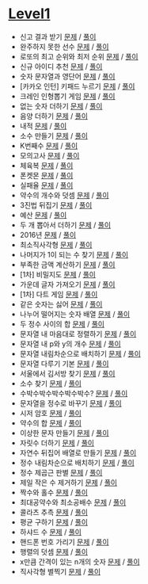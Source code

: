# [Level1](./Lv1/)
- 신고 결과 받기 [문제](https://programmers.co.kr/learn/courses/30/lessons/92334?language=python3) / [풀이](https://github.com/gjTang/TIL/blob/main/Algorithm/coding-test/programmers/Lv1/declaration.py)
- 완주하지 못한 선수 [문제](https://programmers.co.kr/learn/courses/30/lessons/42576?language=python3) / [풀이](https://github.com/gjTang/TIL/blob/main/Algorithm/coding-test/programmers/Lv1/no_done.py)
- 로또의 최고 순위와 최저 순위 [문제](https://programmers.co.kr/learn/courses/30/lessons/77484) / [풀이](https://github.com/gjTang/TIL/blob/main/Algorithm/coding-test/programmers/Lv1/lotto.py)
- 신규 아이디 추천 [문제](https://programmers.co.kr/learn/courses/30/lessons/72410) / [풀이](https://github.com/gjTang/TIL/blob/main/Algorithm/coding-test/programmers/Lv1/new_id.py)
- 숫자 문자열과 영단어 [문제](https://programmers.co.kr/learn/courses/30/lessons/81301) / [풀이](https://github.com/gjTang/TIL/blob/main/Algorithm/coding-test/programmers/Lv1/replace_strnum.py)
- [카카오 인턴] 키패드 누르기 [문제](https://programmers.co.kr/learn/courses/30/lessons/67256) / [풀이](https://github.com/gjTang/TIL/blob/main/Algorithm/coding-test/programmers/Lv1/keypad.py)
- 크레인 인형뽑기 게임 [문제](https://programmers.co.kr/learn/courses/30/lessons/64061) / [풀이](https://github.com/gjTang/TIL/blob/main/Algorithm/coding-test/programmers/Lv1/crane_doll_game.py)
- 없는 숫자 더하기 [문제](https://programmers.co.kr/learn/courses/30/lessons/86051) / [풀이](https://github.com/gjTang/TIL/blob/main/Algorithm/coding-test/programmers/Lv1/add_missing_numbers.py)
- 음양 더하기 [문제](https://programmers.co.kr/learn/courses/30/lessons/76501) / [풀이](https://github.com/gjTang/TIL/blob/main/Algorithm/coding-test/programmers/Lv1/add_plusminus.py)
- 내적 [문제](https://programmers.co.kr/learn/courses/30/lessons/70128) / [풀이](https://github.com/gjTang/TIL/blob/main/Algorithm/coding-test/programmers/Lv1/dot_product.py)
- 소수 만들기 [문제](https://programmers.co.kr/learn/courses/30/lessons/12977) / [풀이](https://github.com/gjTang/TIL/blob/main/Algorithm/coding-test/programmers/Lv1/make_decimal.py)
- K번째수 [문제](https://programmers.co.kr/learn/courses/30/lessons/42748) / [풀이](https://github.com/gjTang/TIL/blob/main/Algorithm/coding-test/programmers/Lv1/kth_number.py)
- 모의고사 [문제](https://programmers.co.kr/learn/courses/30/lessons/42840) / [풀이](https://github.com/gjTang/TIL/blob/main/Algorithm/coding-test/programmers/Lv1/mock_exam.py)
- 체육복 [문제](https://programmers.co.kr/learn/courses/30/lessons/42862) / [풀이](https://github.com/gjTang/TIL/blob/main/Algorithm/coding-test/programmers/Lv1/gym_suit.py)
- 폰켓몬 [문제](https://programmers.co.kr/learn/courses/30/lessons/1845) / [풀이](https://github.com/gjTang/TIL/blob/main/Algorithm/coding-test/programmers/Lv1/phonecatmon.py)
- 실패율 [문제](https://programmers.co.kr/learn/courses/30/lessons/42889) / [풀이](https://github.com/gjTang/TIL/blob/main/Algorithm/coding-test/programmers/Lv1/failure.py)
- 약수의 개수와 덧셈 [문제](https://programmers.co.kr/learn/courses/30/lessons/77884) / [풀이](https://github.com/gjTang/TIL/blob/main/Algorithm/coding-test/programmers/Lv1/divisor.py)
- 3진법 뒤집기 [문제](https://programmers.co.kr/learn/courses/30/lessons/68935) / [풀이](https://github.com/gjTang/TIL/blob/main/Algorithm/coding-test/programmers/Lv1/ternary.py)
- 예산 [문제](https://programmers.co.kr/learn/courses/30/lessons/12982) / [풀이](https://github.com/gjTang/TIL/blob/main/Algorithm/coding-test/programmers/Lv1/budget.py)
- 두 개 뽑아서 더하기 [문제](https://programmers.co.kr/learn/courses/30/lessons/68644) / [풀이](https://github.com/gjTang/TIL/blob/main/Algorithm/coding-test/programmers/Lv1/extract_two.py)
- 2016년 [문제](https://programmers.co.kr/learn/courses/30/lessons/12901) / [풀이](https://github.com/gjTang/TIL/blob/main/Algorithm/coding-test/programmers/Lv1/2016.py)  
- 최소직사각형 [문제](https://programmers.co.kr/learn/courses/30/lessons/86491) / [풀이](https://github.com/gjTang/TIL/blob/main/Algorithm/coding-test/programmers/Lv1/minimum_rectangle.py)
- 나머지가 1이 되는 수 찾기 [문제](https://programmers.co.kr/learn/courses/30/lessons/87389) / [풀이](https://github.com/gjTang/TIL/blob/main/Algorithm/coding-test/programmers/Lv1/remain1.py)
- 부족한 금액 계산하기 [문제](https://programmers.co.kr/learn/courses/30/lessons/82612) / [풀이](https://github.com/gjTang/TIL/blob/main/Algorithm/coding-test/programmers/Lv1/less_money.py)
- [1차] 비밀지도 [문제](https://programmers.co.kr/learn/courses/30/lessons/17681) / [풀이](https://github.com/gjTang/TIL/blob/main/Algorithm/coding-test/programmers/Lv1/secret_map.py)
- 가운데 글자 가져오기 [문제](https://programmers.co.kr/learn/courses/30/lessons/12903) / [풀이](https://github.com/gjTang/TIL/blob/main/Algorithm/coding-test/programmers/Lv1/center_word.py)
- [1차] 다트 게임 [문제](https://programmers.co.kr/learn/courses/30/lessons/17682) / [풀이](https://github.com/gjTang/TIL/blob/main/Algorithm/coding-test/programmers/Lv1/dart_game.py)
- 같은 숫자는 싫어 [문제](https://programmers.co.kr/learn/courses/30/lessons/12906) / [풀이](https://github.com/gjTang/TIL/blob/main/Algorithm/coding-test/programmers/Lv1/no_same_num.py)
- 나누어 떨어지는 숫자 배열 [문제](https://programmers.co.kr/learn/courses/30/lessons/12910) / [풀이](https://github.com/gjTang/TIL/blob/main/Algorithm/coding-test/programmers/Lv1/num_arr.py)
- 두 정수 사이의 합 [문제](https://programmers.co.kr/learn/courses/30/lessons/12912) / [풀이](https://github.com/gjTang/TIL/blob/main/Algorithm/coding-test/programmers/Lv1/two_int_sum.py)  
- 문자열 내 마음대로 정렬하기 [문제](https://programmers.co.kr/learn/courses/30/lessons/12915) / [풀이](https://github.com/gjTang/TIL/blob/main/Algorithm/coding-test/programmers/Lv1/str_sort.py)
- 문자열 내 p와 y의 개수 [문제](https://programmers.co.kr/learn/courses/30/lessons/12916) / [풀이](https://github.com/gjTang/TIL/blob/main/Algorithm/coding-test/programmers/Lv1/count_py.py)
- 문자열 내림차순으로 배치하기 [문제](https://programmers.co.kr/learn/courses/30/lessons/12917) / [풀이](https://github.com/gjTang/TIL/blob/main/Algorithm/coding-test/programmers/Lv1/str_asc.py)
- 문자열 다루기 기본 [문제](https://programmers.co.kr/learn/courses/30/lessons/12918) / [풀이](https://github.com/gjTang/TIL/blob/main/Algorithm/coding-test/programmers/Lv1/handle_str.py)
- 서울에서 김서방 찾기 [문제](https://programmers.co.kr/learn/courses/30/lessons/12919) / [풀이](https://github.com/gjTang/TIL/blob/main/Algorithm/coding-test/programmers/Lv1/seoul_kim.py)
- 소수 찾기 [문제](https://programmers.co.kr/learn/courses/30/lessons/12921) / [풀이](https://github.com/gjTang/TIL/blob/main/Algorithm/coding-test/programmers/Lv1/find_decimal.py)
- 수박수박수박수박수박수? [문제](https://programmers.co.kr/learn/courses/30/lessons/12922) / [풀이](https://github.com/gjTang/TIL/blob/main/Algorithm/coding-test/programmers/Lv1/watermelon.py)
- 문자열을 정수로 바꾸기 [문제](https://programmers.co.kr/learn/courses/30/lessons/12925) / [풀이](https://github.com/gjTang/TIL/blob/main/Algorithm/coding-test/programmers/Lv1/str_to_int.py)
- 시저 암호 [문제](https://programmers.co.kr/learn/courses/30/lessons/12926) / [풀이](https://github.com/gjTang/TIL/blob/main/Algorithm/coding-test/programmers/Lv1/caesar.py)
- 약수의 합 [문제](https://programmers.co.kr/learn/courses/30/lessons/12928) / [풀이](https://github.com/gjTang/TIL/blob/main/Algorithm/coding-test/programmers/Lv1/divisor_sum.py)
- 이상한 문자 만들기 [문제](https://programmers.co.kr/learn/courses/30/lessons/12930) / [풀이](https://github.com/gjTang/TIL/blob/main/Algorithm/coding-test/programmers/Lv1/strange_character.py)  
- 자릿수 더하기 [문제](https://programmers.co.kr/learn/courses/30/lessons/12931) /  [풀이](https://github.com/gjTang/TIL/blob/main/Algorithm/coding-test/programmers/Lv1/add_digits.py)
- 자연수 뒤집어 배열로 만들기 [문제](https://programmers.co.kr/learn/courses/30/lessons/12932) / [풀이](https://github.com/gjTang/TIL/blob/main/Algorithm/coding-test/programmers/Lv1/reverse_array.py)
- 정수 내림차순으로 배치하기 [문제](https://programmers.co.kr/learn/courses/30/lessons/12933) / [풀이](https://github.com/gjTang/TIL/blob/main/Algorithm/coding-test/programmers/Lv1/place_desc.py)
- 정수 제곱근 판별 [문제](https://programmers.co.kr/learn/courses/30/lessons/12934) / [풀이](https://github.com/gjTang/TIL/blob/main/Algorithm/coding-test/programmers/Lv1/determine_square_root.py)
- 제일 작은 수 제거하기 [문제](https://programmers.co.kr/learn/courses/30/lessons/12935) / [풀이](https://github.com/gjTang/TIL/blob/main/Algorithm/coding-test/programmers/Lv1/remove_minimum.py)  
- 짝수와 홀수 [문제](https://programmers.co.kr/learn/courses/30/lessons/12937) / [풀이](https://github.com/gjTang/TIL/blob/main/Algorithm/coding-test/programmers/Lv1/even_odd.py)
- 최대공약수와 최소공배수 [문제](https://programmers.co.kr/learn/courses/30/lessons/12940) / [풀이](https://github.com/gjTang/TIL/blob/main/Algorithm/coding-test/programmers/Lv1/gcf_lcm.py)
- 콜라츠 추측 [문제](https://programmers.co.kr/learn/courses/30/lessons/12943) / [풀이](https://github.com/gjTang/TIL/blob/main/Algorithm/coding-test/programmers/Lv1/colatz.py)
- 평균 구하기 [문제](https://programmers.co.kr/learn/courses/30/lessons/12944) / [풀이](https://github.com/gjTang/TIL/blob/main/Algorithm/coding-test/programmers/Lv1/get_mean.py)
- 하샤드 수 [문제](https://programmers.co.kr/learn/courses/30/lessons/12947) / [풀이](https://github.com/gjTang/TIL/blob/main/Algorithm/coding-test/programmers/Lv1/hasshad.py)
- 핸드폰 번호 가리기 [문제](https://programmers.co.kr/learn/courses/30/lessons/12948) / [풀이](https://github.com/gjTang/TIL/blob/main/Algorithm/coding-test/programmers/Lv1/hide_phone_number.py)
- 행렬의 덧셈 [문제](https://programmers.co.kr/learn/courses/30/lessons/12950) / [풀이](https://github.com/gjTang/TIL/blob/main/Algorithm/coding-test/programmers/Lv1/matrix_addition.py)
- x만큼 간격이 있는 n개의 숫자 [문제](https://programmers.co.kr/learn/courses/30/lessons/12954) / [풀이](https://github.com/gjTang/TIL/blob/main/Algorithm/coding-test/programmers/Lv1/interval_x.py)  
- 직사각형 별찍기 [문제](https://programmers.co.kr/learn/courses/30/lessons/12969) / [풀이](https://github.com/gjTang/TIL/blob/main/Algorithm/coding-test/programmers/Lv1/rectangle_star.py)